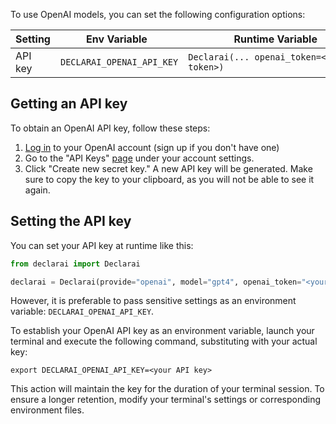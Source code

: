 To use OpenAI models, you can set the following configuration options:

| Setting | <div style="width:180px">Env Variable</div> | <div style="width:280px">Runtime Variable</div> | Required? |
|---------|---------------------------------------------|-------------------------------------------------|:---------:|
| API key | `DECLARAI_OPENAI_API_KEY`                   | `Declarai(... openai_token=<api-token>)`        |     ✅     |


## Getting an API key

To obtain an OpenAI API key, follow these steps:

1. [Log in](https://platform.openai.com/) to your OpenAI account (sign up if you don't have one)
2. Go to the "API Keys" [page](https://platform.openai.com/account/api-keys) under your account settings.
3. Click "Create new secret key." A new API key will be generated. Make sure to copy the key to your clipboard, as you will not be able to see it again.

## Setting the API key

You can set your API key at runtime like this:

```python
from declarai import Declarai

declarai = Declarai(provide="openai", model="gpt4", openai_token="<your API key>")
```

However, it is preferable to pass sensitive settings as an environment variable: `DECLARAI_OPENAI_API_KEY`. 

To establish your OpenAI API key as an environment variable, launch your terminal and execute the following command, substituting <your API key> with your actual key:

```shell
export DECLARAI_OPENAI_API_KEY=<your API key>
```

This action will maintain the key for the duration of your terminal session. To ensure a longer retention, modify your terminal's settings or corresponding environment files.
